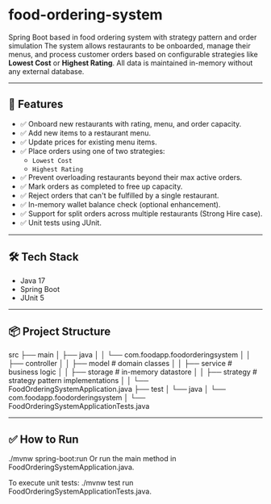 # food-ordering-system
Spring Boot based in food ordering system with strategy pattern and order simulation
The system allows restaurants to be onboarded, manage their menus, and process customer orders based on configurable strategies like **Lowest Cost** or **Highest Rating**. All data is maintained in-memory without any external database.

---
## 🚀 Features

- ✅ Onboard new restaurants with rating, menu, and order capacity.
- ✅ Add new items to a restaurant menu.
- ✅ Update prices for existing menu items.
- ✅ Place orders using one of two strategies:
  - `Lowest Cost`
  - `Highest Rating`
- ✅ Prevent overloading restaurants beyond their max active orders.
- ✅ Mark orders as completed to free up capacity.
- ✅ Reject orders that can't be fulfilled by a single restaurant.
- ✅ In-memory wallet balance check (optional enhancement).
- ✅ Support for split orders across multiple restaurants (Strong Hire case).
- ✅ Unit tests using JUnit.

---
## 🛠 Tech Stack

- Java 17
- Spring Boot
- JUnit 5
---
## 📦 Project Structure
src
├── main
│ ├── java
│ │ └── com.foodapp.foodorderingsystem
│ │ ├── controller 
│ │ ├── model # domain classes
│ │ ├── service # business logic
│ │ ├── storage # in-memory datastore
│ │ ├── strategy # strategy pattern implementations
│ │ └── FoodOrderingSystemApplication.java 
├── test
│ └── java
│ └── com.foodapp.foodorderingsystem
│ └── FoodOrderingSystemApplicationTests.java

-----

## ✅ How to Run
./mvnw spring-boot:run
Or
run the main method in FoodOrderingSystemApplication.java.

To execute unit tests:
./mvnw test
run FoodOrderingSystemApplicationTests.java.

